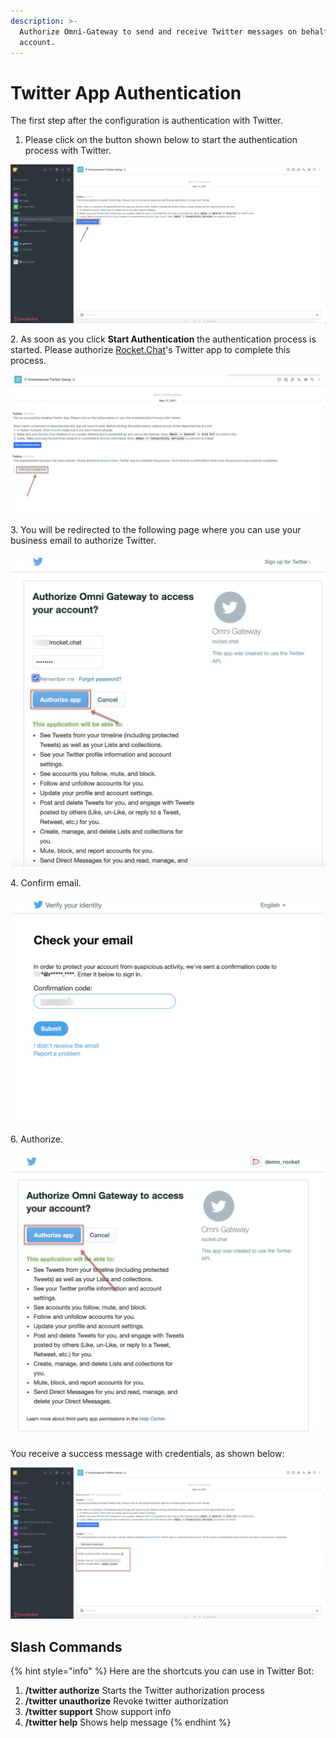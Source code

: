 ```yaml
---
description: >-
  Authorize Omni-Gateway to send and receive Twitter messages on behalf your
  account.
---
```


# Twitter App Authentication

The first step after the configuration is authentication with Twitter.

1. Please click on the button shown below to start the authentication process with Twitter.

![](<../../../../../../.gitbook/assets/image (413).png>)

2\. As soon as you click **Start Authentication** the authentication process is started. Please authorize [Rocket.Chat](http://rocket.chat)'s Twitter app to complete this process.

![](<../../../../../../.gitbook/assets/image (414).png>)

3\. You will be redirected to the following page where you can use your business email to authorize Twitter.

![](<../../../../../../.gitbook/assets/image (417).png>)

4\. Confirm email.

![](<../../../../../../.gitbook/assets/image (418).png>)

6\. Authorize.

![](<../../../../../../.gitbook/assets/image (419).png>)

You receive a success message with credentials, as shown below:

![](<../../../../../../.gitbook/assets/image (420).png>)

## Slash Commands

{% hint style="info" %}
Here are the shortcuts you can use in Twitter Bot:

1. **/twitter authorize** Starts the Twitter authorization process
2. **/twitter unauthorize** Revoke twitter authorization
3. **/twitter support** Show support info
4. **/twitter help** Shows help message
{% endhint %}
